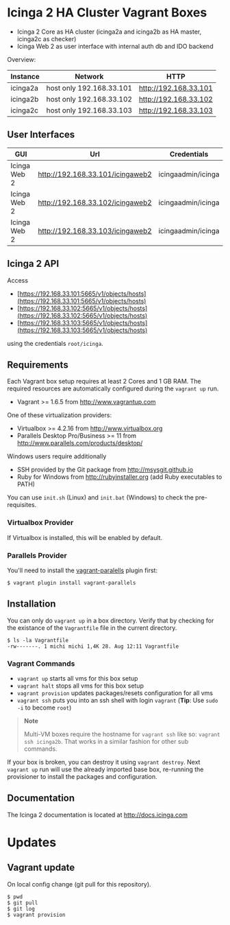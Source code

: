 # Icinga 2 HA Cluster Vagrant Boxes

* Icinga 2 Core as HA cluster (icinga2a and icinga2b as HA master, icinga2c as checker)
* Icinga Web 2 as user interface with internal auth db and IDO backend

Overview:

  Instance  | Network                   | HTTP
  ----------|---------------------------|--------------------------------------
  icinga2a  | host only 192.168.33.101  | http://192.168.33.101
  icinga2b  | host only 192.168.33.102  | http://192.168.33.102
  icinga2c  | host only 192.168.33.103  | http://192.168.33.103

## User Interfaces

  GUI               | Url                                   | Credentials
  ------------------|---------------------------------------|----------------
  Icinga Web 2      | http://192.168.33.101/icingaweb2      | icingaadmin/icinga
  Icinga Web 2      | http://192.168.33.102/icingaweb2      | icingaadmin/icinga
  Icinga Web 2      | http://192.168.33.103/icingaweb2      | icingaadmin/icinga

## Icinga 2 API

Access

* [https://192.168.33.101:5665/v1/objects/hosts](https://192.168.33.101:5665/v1/objects/hosts)
* [https://192.168.33.102:5665/v1/objects/hosts](https://192.168.33.102:5665/v1/objects/hosts)
* [https://192.168.33.103:5665/v1/objects/hosts](https://192.168.33.103:5665/v1/objects/hosts)

using the credentials `root/icinga`.


## Requirements

Each Vagrant box setup requires at least 2 Cores and 1 GB RAM.
The required resources are automatically configured during the
`vagrant up` run.

* Vagrant >= 1.6.5 from http://www.vagrantup.com

One of these virtualization providers:

* Virtualbox >= 4.2.16 from http://www.virtualbox.org
* Parallels Desktop Pro/Business >= 11 from http://www.parallels.com/products/desktop/

Windows users require additionally

* SSH provided by the Git package from http://msysgit.github.io
* Ruby for Windows from http://rubyinstaller.org (add Ruby executables to PATH)

You can use `init.sh` (Linux) and `init.bat` (Windows) to check the pre-requisites.

### Virtualbox Provider

If Virtualbox is installed, this will be enabled by default.

### Parallels Provider

You'll need to install the [vagrant-paralells](http://parallels.github.io/vagrant-parallels/docs/)
plugin first:

    $ vagrant plugin install vagrant-parallels

## Installation

You can only do `vagrant up` in a box directory. Verify that
by checking for the existance of the `Vagrantfile` file in the current
directory.

    $ ls -la Vagrantfile
    -rw-------. 1 michi michi 1,4K 28. Aug 12:11 Vagrantfile

### Vagrant Commands

* `vagrant up` starts all vms for this box setup
* `vagrant halt` stops all vms for this box setup
* `vagrant provision` updates packages/resets configuration for all vms
* `vagrant ssh` puts you into an ssh shell with login `vagrant` (**Tip**: Use `sudo -i` to become `root`)

> **Note**
>
> Multi-VM boxes require the hostname for `vagrant ssh` like so: `vagrant ssh icinga2b`.
> That works in a similar fashion for other sub commands.

If your box is broken, you can destroy it using `vagrant destroy`. Next `vagrant up`
run will use the already imported base box, re-running the provisioner to install
the packages and configuration.

## Documentation

The Icinga 2 documentation is located at http://docs.icinga.com

# Updates

## Vagrant update

On local config change (git pull for this repository).

    $ pwd
    $ git pull
    $ git log
    $ vagrant provision
